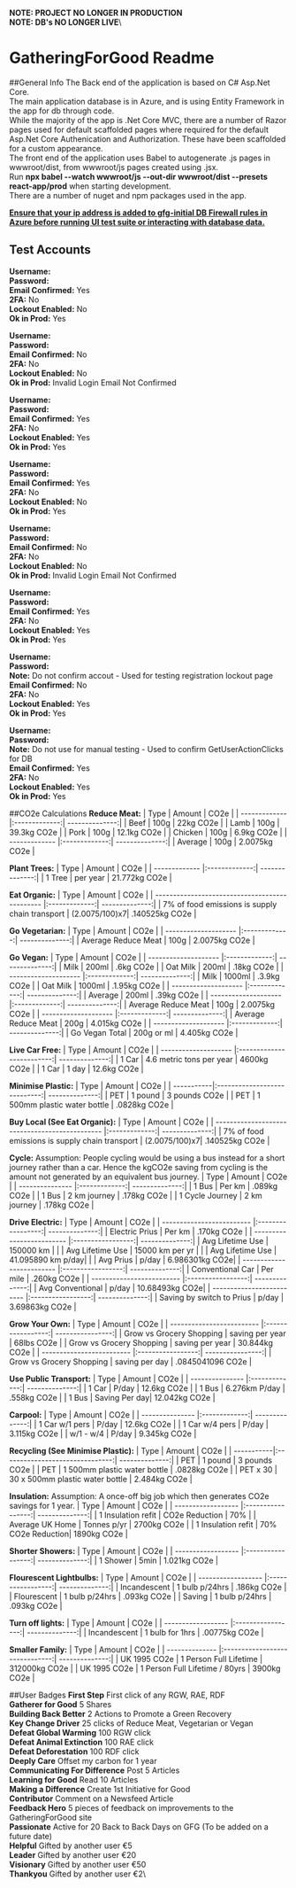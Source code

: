 **NOTE: PROJECT NO LONGER IN PRODUCTION**\
**NOTE: DB's NO LONGER LIVE**\

# GatheringForGood Readme

##General Info
The Back end of the application is based on C# Asp.Net Core.\
The main application database is in Azure, and is using Entity Framework in the app for db through code.\
While the majority of the app is .Net Core MVC, there are a number of Razor pages used for default scaffolded pages where required for the default Asp.Net Core Authenication and Authorization. These have been scaffolded for a custom appearance.\
The front end of the application uses Babel to autogenerate .js pages in wwwroot/dist, from wwwroot/js pages created using .jsx.\
Run **npx babel --watch wwwroot/js --out-dir wwwroot/dist --presets react-app/prod** when starting development.\
There are a number of nuget and npm packages used in the app.

<u>**Ensure that your ip address is added to gfg-initial DB Firewall rules in Azure before running UI test suite or interacting with database data.**</u>

## Test Accounts
**Username:** \
**Password:** \
**Email Confirmed:** Yes\
**2FA:** No\
**Lockout Enabled:** No\
**Ok in Prod:** Yes

**Username:** \
**Password:** \
**Email Confirmed:** No\
**2FA:** No\
**Lockout Enabled:** No\
**Ok in Prod:** Invalid Login Email Not Confirmed

**Username:** \
**Password:** \
**Email Confirmed:** Yes\
**2FA:** No\
**Lockout Enabled:** Yes\
**Ok in Prod:** Yes

**Username:** \
**Password:** \
**Email Confirmed:** Yes\
**2FA:** No\
**Lockout Enabled:** No\
**Ok in Prod:** Yes

**Username:** \
**Password:** \
**Email Confirmed:** No\
**2FA:** No\
**Lockout Enabled:** No\
**Ok in Prod:** Invalid Login Email Not Confirmed

**Username:** \
**Password:** \
**Email Confirmed:** Yes\
**2FA:** No\
**Lockout Enabled:** Yes\
**Ok in Prod:** Yes

**Username:** \
**Password:** \
**Note:** Do not confirm accout - Used for testing registration lockout page\
**Email Confirmed:** No\
**2FA:** No\
**Lockout Enabled:** Yes\
**Ok in Prod:** Yes

**Username:** \
**Password:** \
**Note:** Do not use for manual testing - Used to confirm GetUserActionClicks for DB\
**Email Confirmed:** Yes\
**2FA:** No\
**Lockout Enabled:** Yes\
**Ok in Prod:** Yes

##CO2e Calculations
**Reduce Meat:**
| Type          | Amount        | CO2e           |
| ------------- |:-------------:| --------------:|
| Beef          | 100g          | 22kg CO2e      |
| Lamb          | 100g          | 39.3kg CO2e    |
| Pork          | 100g          | 12.1kg CO2e    |
| Chicken       | 100g          | 6.9kg CO2e     |
| ------------- |:-------------:| --------------:|
| Average       | 100g          | 2.0075kg CO2e  |

**Plant Trees:**
| Type          | Amount        | CO2e           |
| ------------- |:-------------:| --------------:|
| 1 Tree        | per year      | 21.772kg CO2e  |

**Eat Organic:**
| Type                                           | Amount        | CO2e           |
| ---------------------------------------------- |:-------------:| --------------:|
| 7% of food emissions is supply chain transport | (2.0075/100)x7| .140525kg CO2e |

**Go Vegetarian:**
| Type                 | Amount        | CO2e           |
| -------------------- |:-------------:| --------------:|
| Average Reduce Meat  | 100g          | 2.0075kg CO2e  |

**Go Vegan:**
| Type                 | Amount        | CO2e           |
| -------------------- |:-------------:| --------------:|
| Milk                 | 200ml         | .6kg CO2e      |
| Oat Milk             | 200ml         | .18kg CO2e     |
| -------------------- |:-------------:| --------------:|
| Milk                 | 1000ml        | .3.9kg CO2e    |
| Oat Milk             | 1000ml        | .1.95kg CO2e   |
| -------------------- |:-------------:| --------------:|
| Average              | 200ml         | .39kg CO2e     |
| -------------------- |:-------------:| --------------:|
| Average Reduce Meat  | 100g          | 2.0075kg CO2e  |
| -------------------- |:-------------:| --------------:|
| Average Reduce Meat  | 200g          | 4.015kg CO2e   |
| -------------------- |:-------------:| --------------:|
| Go Vegan Total       | 200g or ml    | 4.405kg CO2e   |

**Live Car Free:**
| Type                 | Amount                    | CO2e           |
| -------------------- |:-------------------------:| --------------:|
| 1 Car                | 4.6 metric tons per year  | 4600kg CO2e    |
| 1 Car                | 1 day                     | 12.6kg CO2e    |

**Minimise Plastic:**
| Type       | Amount                       | CO2e           |
| -----------|:----------------------------:| --------------:|
| PET        | 1 pound                      | 3 pounds CO2e  |
| PET        | 1 500mm plastic water bottle | .0828kg CO2e   |

**Buy Local (See Eat Organic):**
| Type                                           | Amount        | CO2e           |
| ---------------------------------------------- |:-------------:| --------------:|
| 7% of food emissions is supply chain transport | (2.0075/100)x7| .140525kg CO2e |

**Cycle:**
Assumption: People cycling would be using a bus instead for a short journey rather than a car.
Hence the kgCO2e saving from cycling is the amount not generated by an equivalent bus journey.
| Type            | Amount        | CO2e           |
| --------------- |:-------------:| --------------:|
| 1 Bus           | Per km        | .089kg CO2e    |
| 1 Bus           | 2 km journey  | .178kg CO2e    |
| 1 Cycle Journey | 2 km journey  | .178kg CO2e    |

**Drive Electric:**
| Type                      | Amount            | CO2e           |
| ------------------------- |:-----------------:| --------------:|
| Electric Prius            | Per km            | .170kg CO2e    |
| ------------------------- |:-----------------:| --------------:|
| Avg Lifetime Use          | 150000 km         |                |
| Avg Lifetime Use          | 15000 km per yr   |                |
| Avg Lifetime Use          | 41.095890 km p/day|                |
| Avg Prius                 | p/day             | 6.986301kg CO2e|
| ------------------------- |:-----------------:| --------------:|
| Conventional Car          | Per mile          | .260kg CO2e    |
| ------------------------- |:-----------------:| --------------:|
| Avg Conventional          | p/day             | 10.68493kg CO2e|
| ------------------------- |:-----------------:| --------------:|
| Saving by switch to Prius | p/day             | 3.69863kg CO2e |

**Grow Your Own:**
| Type                      | Amount            | CO2e             |
| ------------------------- |:-----------------:| ----------------:|
| Grow vs Grocery Shopping  | saving per year   | 68lbs CO2e       |
| Grow vs Grocery Shopping  | saving per year   | 30.844kg CO2e    |
| ------------------------- |:-----------------:| ----------------:|
| Grow vs Grocery Shopping  | saving per day    | .0845041096 CO2e |

**Use Public Transport:**
| Type            | Amount        | CO2e           |
| --------------- |:-------------:| --------------:|
| 1 Car           | P/day         | 12.6kg CO2e    |
| 1 Bus           | 6.276km P/day | .558kg CO2e    |
| 1 Bus           | Saving Per day| 12.042kg CO2e  |

**Carpool:**
| Type            | Amount        | CO2e           |
| --------------- |:-------------:| --------------:|
| 1 Car w/1 pers  | P/day         | 12.6kg CO2e    |
| 1 Car w/4 pers  | P/day         | 3.115kg CO2e   |
| w/1 - w/4       | P/day         | 9.345kg CO2e   |

**Recycling (See Minimise Plastic):**
| Type       | Amount                          | CO2e           |
| -----------|:-------------------------------:| --------------:|
| PET        | 1 pound                         | 3 pounds CO2e  |
| PET        | 1 500mm plastic water bottle    | .0828kg CO2e   |
| PET x 30   | 30 x 500mm plastic water bottle | 2.484kg CO2e   |

**Insulation:**
Assumption: A once-off big job which then generates CO2e savings for 1 year.
| Type               | Amount            | CO2e           |
| ------------------ |:-----------------:| --------------:|
| 1 Insulation refit | CO2e Reduction    | 70%            |
| Average UK Home    | Tonnes p/yr       | 2700kg CO2e    |
| 1 Insulation refit | 70% CO2e Reduction| 1890kg CO2e    |

**Shorter Showers:**
| Type               | Amount            | CO2e           |
| ------------------ |:-----------------:| --------------:|
| 1 Shower           | 5min              | 1.021kg CO2e   |

**Flourescent Lightbulbs:**
| Type               | Amount            | CO2e           |
| ------------------ |:-----------------:| --------------:|
| Incandescent       | 1 bulb p/24hrs    | .186kg CO2e    |
| Flourescent        | 1 bulb p/24hrs    | .093kg CO2e    |
| Saving             | 1 bulb p/24hrs    | .093kg CO2e    |

**Turn off lights:**
| Type               | Amount            | CO2e           |
| ------------------ |:-----------------:| --------------:|
| Incandescent       | 1 bulb for 1hrs   | .00775kg CO2e  |

**Smaller Family:**
| Type           | Amount                         | CO2e           |
| -------------- |:------------------------------:| --------------:|
| UK 1995 CO2e   | 1 Person Full Lifetime         | 312000kg CO2e  |
| UK 1995 CO2e   | 1 Person Full Lifetime / 80yrs | 3900kg CO2e  |

##User Badges
**First Step** First click of any RGW, RAE, RDF\
**Gatherer for Good** 5 Shares\
**Building Back Better** 2 Actions to Promote a Green Recovery\
**Key Change Driver** 25 clicks of Reduce Meat, Vegetarian or Vegan\
**Defeat Global Warming** 100 RGW click\
**Defeat Animal Extinction** 100 RAE click\
**Defeat Deforestation** 100 RDF click\
**Deeply Care** Offset my carbon for 1 year\
**Communicating For Difference** Post 5 Articles\
**Learning for Good** Read 10 Articles\
**Making a Difference** Create 1st Initiative for Good\
**Contributor** Comment on a Newsfeed Article\
**Feedback Hero** 5 pieces of feedback on improvements to the GatheringForGood site\
**Passionate** Active for 20 Back to Back Days on GFG (To be added on a future date)\
**Helpful** Gifted by another user €5\
**Leader** Gifted by another user €20\
**Visionary** Gifted by another user €50\
**Thankyou** Gifted by another user €2\


